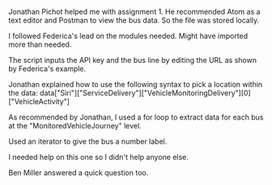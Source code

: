 Jonathan Pichot helped me with assignment 1. He recommended Atom as a text editor and Postman to view the bus data.
So the file was stored locally.

I followed Federica's lead on the modules needed. Might have imported more than needed.

The script inputs the API key and the bus line by editing the URL as shown by Federica's example.

Jonathan explained how to use the following syntax to pick a location within the data:
data["Siri"]["ServiceDelivery"]["VehicleMonitoringDelivery"][0]["VehicleActivity"]

As recommended by Jonathan, I used a for loop to extract data for each bus at the "MonitoredVehicleJourney" level.

Used an iterator to give the bus a number label.

I needed help on this one so I didn't help anyone else.

Ben Miller answered a quick question too.
